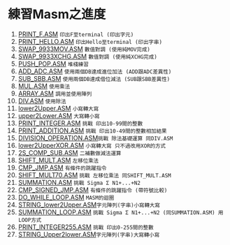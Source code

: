 # 練習Masm之進度
1. [PRINT_F.ASM](./PRINT_F.ASM)                       `印出F至terminal (印出字元)`
2. [PRINT_HELLO.ASM](./PRINT_HELLO.ASM)               `印出Hello至terminal (印出字串)`
3. [SWAP_9933MOV.ASM](./SWAP_9933MOV.ASM)             `數值對調 (使用純MOV完成)`
4. [SWAP_9933XCHG.ASM](./SWAP_9933XCHG.ASM)           `數值對調 (使用純XCHG完成)`
5. [PUSH_POP.ASM](./PUSH_POP.ASM)                     `堆棧練習`
6. [ADD_ADC.ASM](./ADD_ADC.ASM)                       `使用兩個DB達成進位加法 (ADD跟ADC差異性)`
7. [SUB_SBB.ASM](./SUB_SBB.ASM)                       `使用兩個DB達成借位減法 (SUB跟SBB差異性)`
8. [MUL.ASM](./MUL.ASM)                               `使用乘法`
9. [ARRAY.ASM](./ARRAY.ASM)                           `調用並使用陣列`
10. [DIV.ASM](./DIV.ASM)                              `使用除法`
11. [lower2Upper.ASM](./lower2Upper.ASM)              `小寫轉大寫`
12. [upper2Lower.ASM](./upper2Lower.ASM)              `大寫轉小寫`
13. [PRINT_INTEGER.ASM](./PRINT_INTEGER.ASM)          `挑戰 印出10-99間的整數`
14. [PRINT_ADDITION.ASM](./PRINT_ADDITION.ASM)        `挑戰 印出10-49間的整數相加結果`
15. [DIVISION_OPERATION.ASM](./DIVISION_OPERATION.ASM)`挑戰 除法基礎運算 同DIV.ASM`
16. [lower2UpperXOR.ASM](./lower2UpperXOR.ASM)        `小寫轉大寫 只不過改用XOR的方式`
17. [2S_COMP_SUB.ASM](./2S_COMP_SUB.ASM)              `二補數做減法運算`
18. [SHIFT_MULT.ASM](./SHIFT_MULT.ASM)                `左移位乘法`
19. [CMP_JMP.ASM](./CMP_JMP.ASM)                      `有條件的跳躍指令`
20. [SHIFT_MULT70.ASM](./SHIFT_MULT70.ASM)            `挑戰 左移位乘法 同SHIFT_MULT.ASM`
21. [SUMMATION.ASM](./SUMMATION.ASM)                  `挑戰 Sigma Σ N1+...+N2`
22. [CMP_SIGNED_JMP.ASM](./CMP_SIGNED_JMP.ASM)        `有條件的跳躍指令 (帶符號比較)`
23. [DO_WHILE_LOOP.ASM](./DO_WHILE_LOOP.ASM)          `MASM的迴圈`
24. [STRING_lower2Upper.ASM](./STRING_lower2Upper.ASM)`字元陣列(字串)小寫轉大寫`
25. [SUMMATION_LOOP.ASM](./SUMMATION_LOOP.ASM)        `挑戰 Sigma Σ N1+...+N2 (同SUMMATION.ASM) 用LOOP方式`
26. [PRINT_INTEGER255.ASM](./PRINT_INTEGER255.ASM)    `挑戰 印出0-255間的整數`
27. [STRING_Upper2lower.ASM](./STRING_Upper2lower.ASM)`字元陣列(字串)大寫轉小寫`
